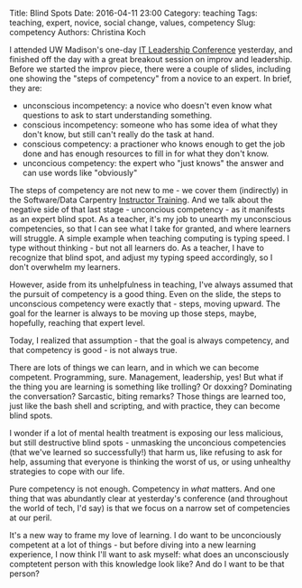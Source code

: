 Title: Blind Spots
Date: 2016-04-11 23:00
Category: teaching
Tags: teaching, expert, novice, social change, values, competency
Slug: competency
Authors: Christina Koch

I attended UW Madison's one-day [IT Leadership Conference](https://itlc.it.wisc.edu/) 
yesterday, and finished off the day with a great breakout session 
on improv and leadership.  Before we started the improv piece, 
there were a couple of slides, including one showing the "steps of 
competency" from a novice to an expert.  In brief, they are: 

* unconscious incompetency: a novice who doesn't even know what questions 
to ask to start understanding something. 
* conscious incompetency: someone who has some idea of what they don't know, but 
still can't really do the task at hand.  
* conscious competency: a practioner who knows enough to get the job done 
and has enough resources to fill in for what they don't know. 
* unconcious competency: the expert who "just knows" the answer and can 
use words like "obviously"

The steps of competency are not new to me - we cover them (indirectly) 
in the Software/Data Carpentry [Instructor Training](http://swcarpentry.github.io/instructor-training/).  And we 
talk about the negative side of that last stage - unconcious competency - 
as it manifests as an expert blind spot.  As a teacher, it's my job to 
unearth my unconscious competencies, so that I can see what I take 
for granted, and where learners will struggle.  A simple example when 
teaching computing is typing speed.  I type without thinking - but not 
all learners do.  As a teacher, I have to recognize that blind spot, 
and adjust my typing speed accordingly, so I don't overwhelm my learners.  

However, aside from its unhelpfulness in teaching, 
I've always assumed that the pursuit of competency is a good thing.  Even on the slide, 
the steps to unconscious competency were exactly that - steps, moving 
upward.  The goal for the learner is always to be moving up those 
steps, maybe, hopefully, reaching that expert level.  

Today, I realized that assumption - that the goal is always competency, 
and that competency is good - is not always true.  

There are lots of things we can learn, and in which we can 
become competent.  Programming, sure.  Management, leadership, yes!  But
what if the thing you 
are learning is something like trolling?  Or doxxing?  Dominating 
the conversation?  Sarcastic, biting remarks?  Those things are learned too, 
just like the bash shell and scripting, and with practice, they can become 
blind spots.  

I wonder if a lot of mental health treatment 
is exposing our less malicious, but still destructive blind spots - 
unmasking the unconcious competencies (that 
we've learned so successfully!) that harm us, like refusing to ask 
for help, assuming that everyone is thinking the worst of us, or using unhealthy 
strategies to cope with our life.  

Pure competency is not enough.  Competency in *what* matters.  And one thing 
that was abundantly clear at yesterday's conference (and throughout the world
of tech, I'd say) is that we focus on a narrow set of competencies at our 
peril.  

It's a new way to frame my love of learning.  I do want to be unconciously 
competent at a lot of things - but before diving into a new learning experience, 
I now think I'll want to ask myself: what does an unconsciously comptetent person 
with this knowledge look like?  And do I want to be that person?  